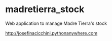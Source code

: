 # madretierra_stock
Web application to manage Madre Tierra's stock

http://josefinacicchini.pythonanywhere.com
